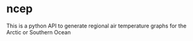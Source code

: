# ncep
This is a python API to generate regional air temperature graphs for the Arctic or Southern Ocean